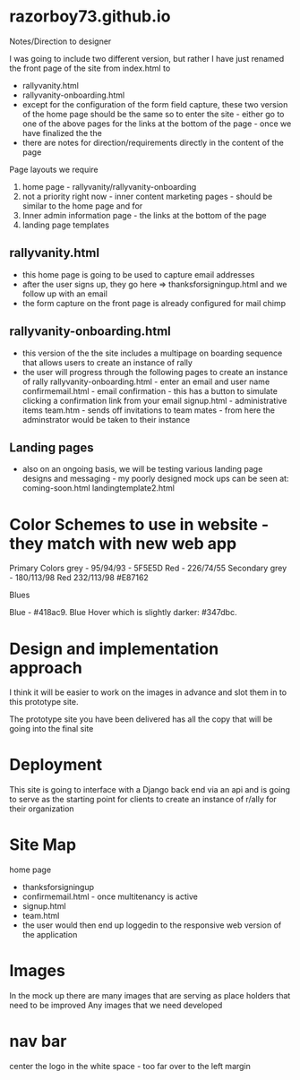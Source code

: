 razorboy73.github.io
====================

Notes/Direction to designer


I was going to include two different version, but rather I have just renamed the front page of the site from index.html to
 - rallyvanity.html
 - rallyvanity-onboarding.html
  - except for the configuration of the form field capture, these two version of the home page should be the same
  so to enter the site - either go to one of the above pages
  for the links at the bottom of the page - once we have finalized the the 
  - there are notes for direction/requirements directly in the content of the page
  
  
Page layouts we require
1. home page - rallyvanity/rallyvanity-onboarding
2. not a priority right now - inner content marketing pages - should be similar to the home page and for 
4. Inner admin information page - the links at the bottom of the page
3. landing page templates


rallyvanity.html
--------------
 - this home page is going to be used to capture email addresses
 - after the user signs up, they go here => thanksforsigningup.html and we follow up with an email
 - the form capture on the front page is already configured for mail chimp

 
rallyvanity-onboarding.html
-----------------------
 - this version of the the site includes a multipage on boarding sequence that allows users to create an instance of rally
 - the user will progress through the following pages to create an instance of rally
    rallyvanity-onboarding.html - enter an email and user name
    confirmemail.html - email confirmation - this has a button to simulate clicking a confirmation link from your email
    signup.html - administrative items
    team.htm - sends off invitations to team mates - from here the adminstrator would be taken to their instance
 
Landing pages
----------------
 - also on an ongoing basis, we will be testing various landing page designs and messaging - my poorly designed mock ups can be seen at:
   coming-soon.html
   landingtemplate2.html
 
 

Color Schemes to use in website - they match with new web app
====================
Primary Colors
grey - 95/94/93 - 5F5E5D
Red - 226/74/55
Secondary
grey - 180/113/98
Red 232/113/98 #E87162

Blues

Blue -  #418ac9.
Blue Hover  which is slightly darker: #347dbc.

Design and implementation approach
==================
I think it will be easier to work on the images in advance and slot them in to 
this prototype site.

The prototype site you have been delivered has all the copy that will be going 
into the final site

Deployment
============
This site is going to interface with a Django back end via an api and is going to serve as
the starting point for clients to create an instance of r/ally for their organization

Site Map
===========
home page
 - thanksforsigningup
 - confirmemail.html - once multitenancy is active
 - signup.html
 - team.html
  - the user would then end up loggedin to the responsive web version of the application

Images
=========
In the mock up there are many images that are serving as place holders that need
to be improved
Any images that we need developed


nav bar
===========
center the logo in the white space - too far over to the left margin

